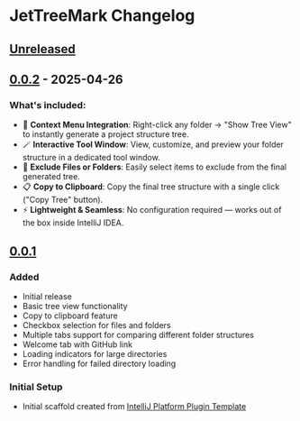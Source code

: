 <!-- Keep a Changelog guide -> https://keepachangelog.com -->

# JetTreeMark Changelog

## [Unreleased]

## [0.0.2] - 2025-04-26

### What's included:

- 📂 **Context Menu Integration**: Right-click any folder → "Show Tree View" to instantly generate a project structure tree.
- 🪄 **Interactive Tool Window**: View, customize, and preview your folder structure in a dedicated tool window.
- 🧹 **Exclude Files or Folders**: Easily select items to exclude from the final generated tree.
- 📋 **Copy to Clipboard**: Copy the final tree structure with a single click ("Copy Tree" button).
- ⚡ **Lightweight & Seamless**: No configuration required — works out of the box inside IntelliJ IDEA.

## [0.0.1]

### Added

- Initial release
- Basic tree view functionality
- Copy to clipboard feature
- Checkbox selection for files and folders
- Multiple tabs support for comparing different folder structures
- Welcome tab with GitHub link
- Loading indicators for large directories
- Error handling for failed directory loading

### Initial Setup

- Initial scaffold created from [IntelliJ Platform Plugin Template](https://github.com/JetBrains/intellij-platform-plugin-template)

[Unreleased]: https://github.com/HichemTab-tech/JetTreeMark/compare/v0.0.2...HEAD
[0.0.2]: https://github.com/HichemTab-tech/JetTreeMark/compare/v0.0.1...v0.0.2
[0.0.1]: https://github.com/HichemTab-tech/JetTreeMark/commits/v0.0.1

